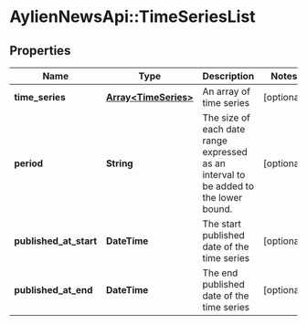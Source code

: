 # AylienNewsApi::TimeSeriesList

## Properties
Name | Type | Description | Notes
------------ | ------------- | ------------- | -------------
**time_series** | [**Array&lt;TimeSeries&gt;**](TimeSeries.md) | An array of time series | [optional] 
**period** | **String** | The size of each date range expressed as an interval to be added to the lower bound. | [optional] 
**published_at_start** | **DateTime** | The start published date of the time series | [optional] 
**published_at_end** | **DateTime** | The end published date of the time series | [optional] 


